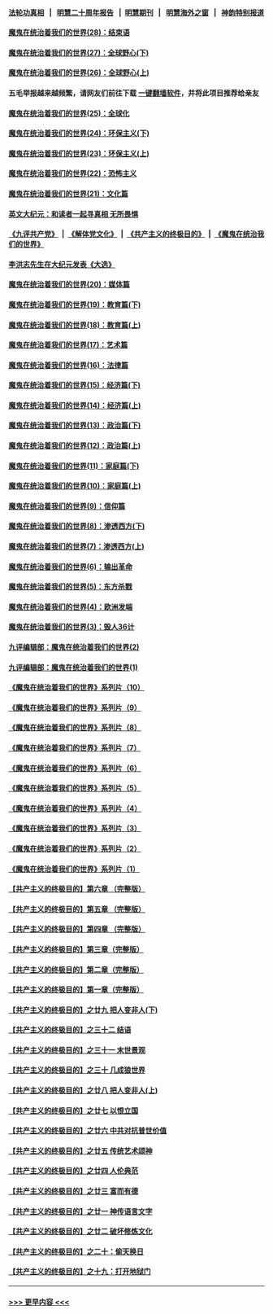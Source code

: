 #### [法轮功真相](https://github.com/gfw-breaker/truth/blob/master/README.md?t=0) &nbsp;&nbsp;|&nbsp;&nbsp; [明慧二十周年报告](https://github.com/gfw-breaker/mh-reports/blob/master/README.md?t=0) &nbsp;&nbsp;|&nbsp;&nbsp;[明慧期刊](https://github.com/gfw-breaker/mh-qikan) &nbsp;&nbsp;|&nbsp;&nbsp; [明慧海外之窗](https://github.com/gfw-breaker/mh-news/blob/master/README.md?t=0) &nbsp;&nbsp;|&nbsp;&nbsp; [神韵特别报道](https://github.com/gfw-breaker/mh-news/blob/master/shenyun.md?t=0)
#### [魔鬼在统治着我们的世界(28)：结束语](../pages/nsc422/n10936246.md?t=07131801) 
#### [魔鬼在统治着我们的世界(27)：全球野心(下)](../pages/nsc422/n10928319.md?t=07131801) 
#### [魔鬼在统治着我们的世界(26)：全球野心(上)](../pages/nsc422/n10900318.md?t=07131801) 
#### 五毛举报越来越频繁，请网友们前往下载 [一键翻墙软件](https://github.com/gfw-breaker/ssr-accounts)，并将此项目推荐给亲友
#### [魔鬼在统治着我们的世界(25)：全球化](../pages/nsc422/n10788205.md?t=07131801) 
#### [魔鬼在统治着我们的世界(24)：环保主义(下)](../pages/nsc422/n10695307.md?t=07131801) 
#### [魔鬼在统治着我们的世界(23)：环保主义(上)](../pages/nsc422/n10688613.md?t=07131801) 
#### [魔鬼在统治着我们的世界(22)：恐怖主义](../pages/nsc422/n10614727.md?t=07131801) 
#### [魔鬼在统治着我们的世界(21)：文化篇](../pages/nsc422/n10597706.md?t=07131801) 
#### [英文大纪元：和读者一起寻真相 无所畏惧](../pages/nsc422/n12542027.md?t=07131801) 
#### [《九评共产党》](https://github.com/begood0513/9ping.md/blob/master/README.md) &nbsp;|&nbsp; [《解体党文化》](../../../../jtdwh.md/blob/master/README.md)  &nbsp;|&nbsp; [《共产主义的终极目的》](../../../../gczydzjmd.md/blob/master/README.md) &nbsp;|&nbsp; [《魔鬼在统治我们的世界》](../../../../mgztzwmdsj.md/blob/master/README.md) 
#### [李洪志先生在大纪元发表《大选》](../pages/nsc422/n12534746.md?t=07131801) 
#### [魔鬼在统治着我们的世界(20)：媒体篇](../pages/nsc422/n10586579.md?t=07131801) 
#### [魔鬼在统治着我们的世界(19)：教育篇(下)](../pages/nsc422/n10564808.md?t=07131801) 
#### [魔鬼在统治着我们的世界(18)：教育篇(上)](../pages/nsc422/n10526970.md?t=07131801) 
#### [魔鬼在统治着我们的世界(17)：艺术篇](../pages/nsc422/n10499093.md?t=07131801) 
#### [魔鬼在统治着我们的世界(16)：法律篇](../pages/nsc422/n10485969.md?t=07131801) 
#### [魔鬼在统治着我们的世界(15)：经济篇(下)](../pages/nsc422/n10469975.md?t=07131801) 
#### [魔鬼在统治着我们的世界(14)：经济篇(上)](../pages/nsc422/n10457370.md?t=07131801) 
#### [魔鬼在统治着我们的世界(13)：政治篇(下)](../pages/nsc422/n10448270.md?t=07131801) 
#### [魔鬼在统治着我们的世界(12)：政治篇(上)](../pages/nsc422/n10444576.md?t=07131801) 
#### [魔鬼在统治着我们的世界(11)：家庭篇(下)](../pages/nsc422/n10440961.md?t=07131801) 
#### [魔鬼在统治着我们的世界(10)：家庭篇(上)](../pages/nsc422/n10435448.md?t=07131801) 
#### [魔鬼在统治着我们的世界(9)：信仰篇](../pages/nsc422/n10432159.md?t=07131801) 
#### [魔鬼在统治着我们的世界(8)：渗透西方(下)](../pages/nsc422/n10429603.md?t=07131801) 
#### [魔鬼在统治着我们的世界(7)：渗透西方(上)](../pages/nsc422/n10426013.md?t=07131801) 
#### [魔鬼在统治着我们的世界(6)：输出革命](../pages/nsc422/n10421536.md?t=07131801) 
#### [魔鬼在统治着我们的世界(5)：东方杀戮](../pages/nsc422/n10417707.md?t=07131801) 
#### [魔鬼在统治着我们的世界(4)：欧洲发端](../pages/nsc422/n10414890.md?t=07131801) 
#### [魔鬼在统治着我们的世界(3)：毁人36计](../pages/nsc422/n10411583.md?t=07131801) 
#### [九评编辑部：魔鬼在统治着我们的世界(2)](../pages/nsc422/n10410036.md?t=07131801) 
#### [九评编辑部：魔鬼在统治着我们的世界(1)](../pages/nsc422/n10406825.md?t=07131801) 
#### [《魔鬼在统治着我们的世界》系列片（10）](../pages/nsc422/n12292670.md?t=07131801) 
#### [《魔鬼在统治着我们的世界》系列片（9）](../pages/nsc422/n12290859.md?t=07131801) 
#### [《魔鬼在统治着我们的世界》系列片（8）](../pages/nsc422/n12287445.md?t=07131801) 
#### [《魔鬼在统治着我们的世界》系列片（7）](../pages/nsc422/n12283425.md?t=07131801) 
#### [《魔鬼在统治着我们的世界》系列片（6）](../pages/nsc422/n12282314.md?t=07131801) 
#### [《魔鬼在统治着我们的世界》系列片（5）](../pages/nsc422/n12281419.md?t=07131801) 
#### [《魔鬼在统治着我们的世界》系列片（4）](../pages/nsc422/n12274024.md?t=07131801) 
#### [《魔鬼在统治着我们的世界》系列片（3）](../pages/nsc422/n12271322.md?t=07131801) 
#### [《魔鬼在统治着我们的世界》系列片（2）](../pages/nsc422/n12269049.md?t=07131801) 
#### [《魔鬼在统治着我们的世界》系列片（1）](../pages/nsc422/n12267575.md?t=07131801) 
#### [【共产主义的终极目的】第六章 （完整版）](../pages/nsc422/n11428913.md?t=07131801) 
#### [【共产主义的终极目的】第五章 （完整版）](../pages/nsc422/n11428912.md?t=07131801) 
#### [【共产主义的终极目的】第四章 （完整版）](../pages/nsc422/n11428907.md?t=07131801) 
#### [【共产主义的终极目的】第三章（完整版）](../pages/nsc422/n11428848.md?t=07131801) 
#### [【共产主义的终极目的】第二章（完整版）](../pages/nsc422/n11428831.md?t=07131801) 
#### [【共产主义的终极目的】第一章（完整版）](../pages/nsc422/n11417651.md?t=07131801) 
#### [【共产主义的终极目的】之廿九 把人变非人(下)](../pages/nsc422/n11344140.md?t=07131801) 
#### [【共产主义的终极目的】之三十二 结语](../pages/nsc422/n11360535.md?t=07131801) 
#### [【共产主义的终极目的】之三十一 末世景观](../pages/nsc422/n11351129.md?t=07131801) 
#### [【共产主义的终极目的】之三十 几成狼世界](../pages/nsc422/n11348280.md?t=07131801) 
#### [【共产主义的终极目的】之廿八 把人变非人(上)](../pages/nsc422/n11340492.md?t=07131801) 
#### [【共产主义的终极目的】之廿七 以恨立国](../pages/nsc422/n11336944.md?t=07131801) 
#### [【共产主义的终极目的】之廿六 中共对抗普世价值](../pages/nsc422/n11324785.md?t=07131801) 
#### [【共产主义的终极目的】之廿五 传统艺术颂神](../pages/nsc422/n11296396.md?t=07131801) 
#### [【共产主义的终极目的】之廿四 人伦典范](../pages/nsc422/n11296397.md?t=07131801) 
#### [【共产主义的终极目的】之廿三 富而有德](../pages/nsc422/n11283598.md?t=07131801) 
#### [【共产主义的终极目的】之廿一 神传语言文字](../pages/nsc422/n11263265.md?t=07131801) 
#### [【共产主义的终极目的】之廿二 破坏修炼文化](../pages/nsc422/n11245728.md?t=07131801) 
#### [【共产主义的终极目的】之二十：偷天换日](../pages/nsc422/n11238846.md?t=07131801) 
#### [【共产主义的终极目的】之十九：打开地狱门](../pages/nsc422/n11206376.md?t=07131801) 

----
#### [ >>> 更早内容 <<< ](../indexes/nsc422-earlier.md)
